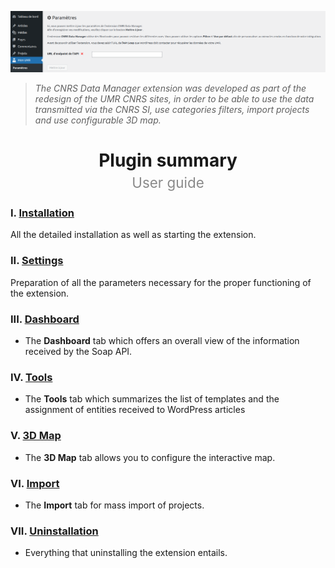 ![CNRS Data Manager banner](/documentation/attachments/illustration-01.png?raw=true)

> *The CNRS Data Manager extension was developed as part of the redesign of the UMR CNRS sites, in order to be able to use the data transmitted via the CNRS SI, use categories filters, import projects and use configurable 3D map.*

<h1 align="center">Plugin summary<br><span style="font-weight: normal;font-size: 0.8em;opacity: 0.5;">User guide</span></h1>

### I. [Installation](/documentation/EN/02%20-%20Installation.md)
All the detailed installation as well as starting the extension.
### II. [Settings](/documentation/EN/03%20-%20Settings.md)
Preparation of all the parameters necessary for the proper functioning of the extension.
### III. [Dashboard](/documentation/EN/04%20-%20Dashboard.md)
 - The **Dashboard** tab which offers an overall view of the information received by the Soap API.
### IV. [Tools](/documentation/EN/05%20-%20Tools.md)
 - The **Tools** tab which summarizes the list of templates and the assignment of entities received to WordPress articles
### V. [3D Map](/documentation/EN/06%20-%203D%20Map.md)
 - The **3D Map** tab allows you to configure the interactive map.
### VI. [Import](/documentation/EN/07%20-%20Import.md)
 - The **Import** tab for mass import of projects.
### VII. [Uninstallation](/documentation/EN/08%20-%20Uninstallation.md)
 - Everything that uninstalling the extension entails.


